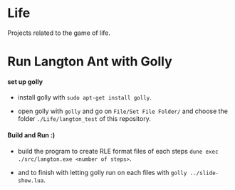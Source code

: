 # Life
Projects related to the game of life.

# Run Langton Ant with Golly

#### set up golly
- install golly with `sudo apt-get install golly`.

- open golly with `golly` and go on `File/Set File Folder/` and choose the folder `./Life/langton_test` of this repository.


#### Build and Run :)
- build the program to create RLE format files of each steps `dune exec ./src/langton.exe <number of steps>`.

- and to finish with letting golly run on each files with `golly ../slide-show.lua`.

